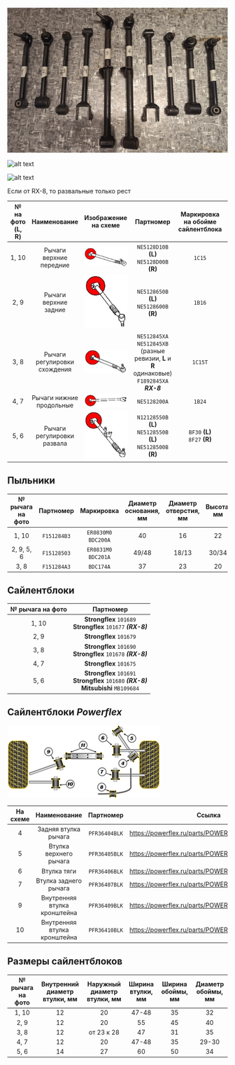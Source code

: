 ![alt text](img/задняя_ось_рычаги_1.jpg)

![alt text](img/задняя_ось_рычаги_2.jpg)

![alt text](img/задняя_ось_рычаги_3.jpg)

Если от RX-8, то развальные только рест

| №<br>на фото<br>(L, R) | Наименование | Изображение<br>на схеме | Партномер | Маркировка<br>на обойме сайлентблока | Длина, см |
|:-:|:-:|:-:|:-:|:-:|:-:|
| 1, 10 | Рычаги верхние передние | ![alt text](img/задняя_ось_рычаги_1_10.jpg) | `NE5128D10B` __(L)__<br>`NE5128D00B` __(R)__ | `1C15` | 34 |
| 2, 9 | Рычаги верхние задние | ![alt text](img/задняя_ось_рычаги_2_9.jpg) | `NE5128650B` __(L)__<br>`NE5128600B` __(R)__ | `1B16` | 34 |
| 3, 8 | Рычаги регулировки схождения | ![alt text](img/задняя_ось_рычаги_3_8.jpg) | `NE512845XA`<br>`NE512845XB`<br>(разные ревизии, __L__ и __R__ одинаковые)<br>`F1892845XA` ***RX-8*** | `1C15T` | 37 |
| 4, 7 | Рычаги нижние продольные | ![alt text](img/задняя_ось_рычаги_4_7.jpg) | `NE5128200A` | `1B24` | 42 |
| 5, 6 | Рычаги регулировки развала | ![alt text](img/задняя_ось_рычаги_5_6.jpg) | `N12128550B` __(L)__<br>`NE5128550B` __(L)__<br>`NE5128500B` __(R)__ | `BF30` __(L)__<br>`8F27` __(R)__ | 58 |

## Пыльники

| № рычага на фото | Партномер | Маркировка | Диаметр основания, мм | Диаметр отверстия, мм | Высота, мм |
|:-:|:-:|:-:|:-:|:-:|:-:|
| 1, 10 | `F151284B3` | `ER0830M0` `BDC200A` | 40 | 16 | 22 |
| 2, 9, 5, 6 | `F15128503` | `ER0831M0` `BDC201A` | 49/48 | 18/13 | 30/34 |
| 3, 8 | `F151284A3` | `BDC174A` | 37 | 23 | 20 |

## Сайлентблоки

| № рычага на фото | Партномер |
|:-:|:-:|
| 1, 10 | __Strongflex__ `101689`<br>__Strongflex__ `101677` ***(RX-8)*** |
| 2, 9 | __Strongflex__ `101679` |
| 3, 8 | __Strongflex__ `101690`<br>__Strongflex__ `101678` ***(RX-8)*** |
| 4, 7 | __Strongflex__ `101675` |
| 5, 6 | __Strongflex__ `101691`<br>__Strongflex__ `101680` ***(RX-8)***<br>__Mitsubishi__ `MB109684` |

## Сайлентблоки *Powerflex*

![alt text](img/Powerflex_rear.png)

| На схеме | Наименование | Партномер | Ссылка |
|:-:|:-:|:-:|:-:|
| 4 | Задняя втулка рычага | `PFR36404BLK` | https://powerflex.ru/parts/POWERFLEX/PFR36404BLK |
| 5 | Втулка верхнего рычага | `PFR36405BLK` | https://powerflex.ru/parts/POWERFLEX/PFR36405BLK |
| 6 | Втулка тяги | `PFR36406BLK` | https://powerflex.ru/parts/POWERFLEX/PFR36406BLK |
| 7 | Втулка заднего рычага | `PFR36407BLK` | https://powerflex.ru/parts/POWERFLEX/PFR36407BLK |
| 9 | Внутренняя втулка кронштейна | `PFR36409BLK` | https://powerflex.ru/parts/POWERFLEX/PFR36409BLK |
| 10 | Внутренняя втулка кронштейна | `PFR36410BLK` | https://powerflex.ru/parts/POWERFLEX/PFR36410BLK |

## Размеры сайлентблоков

| № рычага на фото | Внутренний диаметр втулки, мм | Наружный диаметр втулки, мм | Ширина втулки, мм | Ширина обоймы, мм | Диаметр обоймы, мм |
|:-:|:-:|:-:|:-:|:-:|:-:|
| 1, 10 | 12 | 20 | 47-48 | 35 | 32 |
| 2, 9 | 12 | 20 | 55 | 45 | 40 |
| 3, 8 | 12 | от 23 к 28 | 47 | 31 | 35 |
| 4, 7 | 12 | 20 | 47-48 | 35 | 29-30 |
| 5, 6 | 14 | 27 | 60 | 50 | 34 |